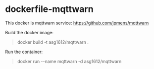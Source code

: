 dockerfile-mqttwarn
===================

This docker is mqttwarn service:
https://github.com/jpmens/mqttwarn

Build the docker image:
>docker build -t asg1612/mqttwarn .

Run the container:
>docker run --name mqttwarn -d asg1612/mqttwarn
